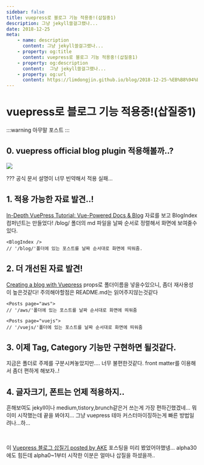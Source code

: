 ```yaml
---
sidebar: false
title: vuepress로 블로그 기능 적용중!(삽질중1)
description: 그냥 jekyll쓸걸그랬나...
date: 2018-12-25
meta:
    - name: description
      content: 그냥 jekyll쓸걸그랬나...
    - property: og:title
      content: vuepress로 블로그 기능 적용중!(삽질중1)
    - property: og:description
      content:  그냥 jekyll쓸걸그랬나...
    - property: og:url
      content: https://limdongjin.github.io/blog/2018-12-25-%EB%B8%94%EB%A1%9C%EA%B7%B8%EA%B8%B0%EB%8A%A5%EC%A4%80%EB%B9%84%EC%A4%91.html
---
```


# vuepress로 블로그 기능 적용중!(삽질중1)

:::warning
아무말 포스트
:::

## 0. vuepress official blog plugin 적용해볼까..?

![](/images/vuepress-blog.png)

??? 공식 문서 설명이 너무 빈약해서 적용 실패...

## 1. 적용 가능한 자료 발견..!

[In-Depth VuePress Tutorial: Vue-Powered Docs & Blog](https://snipcart.com/blog/vuepress-tutorial-vuejs-documentation) 자료를 보고 BlogIndex 컴퍼넌트는 만들었다! 
/blog/ 폴더의 md 파일을 날짜 순서로 정렬해서 화면에 보여줄수있다.  

```
<BlogIndex /> 
// '/blog/'폴더에 있는 포스트를 날짜 순서대로 화면에 띄워줌.  
```

## 2. 더 개선된 자료 발견!

[Creating a blog with Vuepress](https://medium.com/@adam.collier/creating-a-blog-with-vuepress-44ec0fed9718)
props로 폴더이름을 넣을수있으니, 좀더 재사용성이 높은것같다! 주의해야할점은 README.md는 읽어주지않는것같다

```
<Posts page="aws"> 
// '/aws/'폴더에 있는 포스트를 날짜 순서대로 화면에 띄워줌

<Posts page="vuejs">
// '/vuejs/'폴더에 있는 포스트를 날짜 순서대로 화면에 띄워줌
```

## 3. 이제 Tag, Category 기능만 구현하면 될것같다.

지금은 폴더로 주제를 구분시켜놓았지만.... 너무 불편한것같다. 
front matter를 이용해서 좀더 편하게 해보자..!

## 4. 글자크기, 폰트는 언제 적용하지..

흔해보여도 jekyll이나 medium,tistory,brunch같은거 쓰는게 가장 편하긴했겠네...
뭐 이미 시작했는데 끝을 봐야지... 그냥 vuepress 테마 커스터마이징하는게 빠른 방법일려나...하...

<br />

이 [Vuepress 블로그 삽질기 posted by AKE](https://ake.kr/2018/09/30/vuepress-blog-trial-and-error/#%EB%84%A4%EB%B2%88%EC%A7%B8-%EC%82%BD%EC%A7%88-github-pages) 포스팅을 미리 봤었어야했넹... alpha30에도 힘든데 alpha0~1부터 시작한 이분은 얼마나 삽질을 하셨을까..
